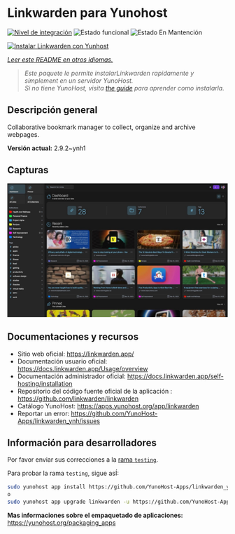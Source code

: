 <!--
Este archivo README esta generado automaticamente<https://github.com/YunoHost/apps/tree/master/tools/readme_generator>
No se debe editar a mano.
-->

# Linkwarden para Yunohost

[![Nivel de integración](https://apps.yunohost.org/badge/integration/linkwarden)](https://ci-apps.yunohost.org/ci/apps/linkwarden/)
![Estado funcional](https://apps.yunohost.org/badge/state/linkwarden)
![Estado En Mantención](https://apps.yunohost.org/badge/maintained/linkwarden)

[![Instalar Linkwarden con Yunhost](https://install-app.yunohost.org/install-with-yunohost.svg)](https://install-app.yunohost.org/?app=linkwarden)

*[Leer este README en otros idiomas.](./ALL_README.md)*

> *Este paquete le permite instalarLinkwarden rapidamente y simplement en un servidor YunoHost.*  
> *Si no tiene YunoHost, visita [the guide](https://yunohost.org/install) para aprender como instalarla.*

## Descripción general

Collaborative bookmark manager to collect, organize and archive webpages.


**Versión actual:** 2.9.2~ynh1

## Capturas

![Captura de Linkwarden](./doc/screenshots/dashboard.jpg)

## Documentaciones y recursos

- Sitio web oficial: <https://linkwarden.app/>
- Documentación usuario oficial: <https://docs.linkwarden.app/Usage/overview>
- Documentación administrador oficial: <https://docs.linkwarden.app/self-hosting/installation>
- Repositorio del código fuente oficial de la aplicación : <https://github.com/linkwarden/linkwarden>
- Catálogo YunoHost: <https://apps.yunohost.org/app/linkwarden>
- Reportar un error: <https://github.com/YunoHost-Apps/linkwarden_ynh/issues>

## Información para desarrolladores

Por favor enviar sus correcciones a la [rama `testing`](https://github.com/YunoHost-Apps/linkwarden_ynh/tree/testing).

Para probar la rama `testing`, sigue asÍ:

```bash
sudo yunohost app install https://github.com/YunoHost-Apps/linkwarden_ynh/tree/testing --debug
o
sudo yunohost app upgrade linkwarden -u https://github.com/YunoHost-Apps/linkwarden_ynh/tree/testing --debug
```

**Mas informaciones sobre el empaquetado de aplicaciones:** <https://yunohost.org/packaging_apps>
